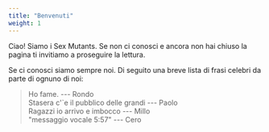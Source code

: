 ```yaml
---
title: "Benvenuti"
weight: 1
---
```


Ciao! Siamo i Sex Mutants. Se non ci conosci e ancora non hai chiuso la pagina ti invitiamo a proseguire la lettura.  

Se ci conosci siamo sempre noi.
Di seguito una breve lista di frasi celebri da parte di ognuno di noi:  

> Ho fame. --- Rondo  
> Stasera c'`e il pubblico delle grandi --- Paolo  
> Ragazzi io arrivo e imbocco --- Millo  
> "messaggio vocale 5:57" --- Cero  

